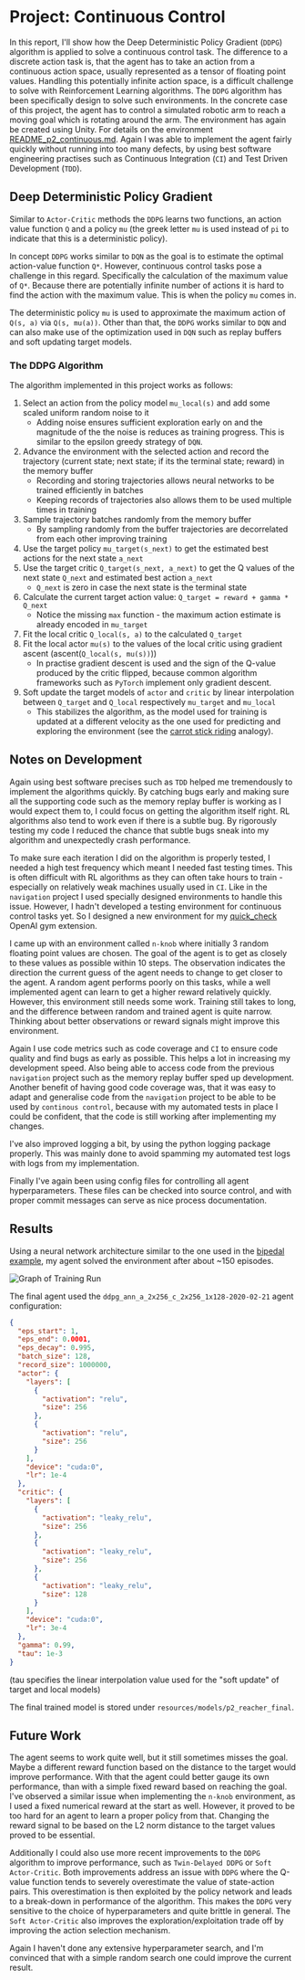 # Project: Continuous Control

In this report, I'll show how the Deep Deterministic Policy Gradient (`DDPG`) algorithm is applied to solve a continuous control task. The difference to a discrete action task is, that the agent has to take an action from a continuous action space, usually represented as a tensor of floating point values. Handling this potentially infinite action space, is a difficult challenge to solve with Reinforcement Learning algorithms. The `DDPG` algorithm has been specifically design to solve such environments. In the concrete case of this project, the agent has to control a simulated robotic arm to reach a moving goal which is rotating around the arm. The environment has again be created using Unity. For details on the environment [README_p2_continuous.md](README_p2_continuous.md). Again I was able to implement the agent fairly quickly without running into too many defects, by using best software engineering practises such as Continuous Integration (`CI`) and Test Driven Development (`TDD`).

## Deep Deterministic Policy Gradient
Similar to `Actor-Critic` methods the `DDPG` learns two functions, an action value function `Q` and a policy `mu` (the greek letter `mu` is used instead of `pi` to indicate that this is a deterministic policy). 

In concept `DDPG` works similar to `DQN` as the goal is to estimate the optimal action-value function `Q*`. However, continuous control tasks pose a challenge in this regard. Specifically the calculation of the maximum value of `Q*`. Because there are potentially infinite number of actions it is hard to find the action with the maximum value. This is when the policy `mu` comes in.

The deterministic policy `mu` is used to approximate the maximum action of `Q(s, a)` via `Q(s, mu(a))`. Other than that, the `DDPG` works similar to `DQN` and can also make use of the optimization used in `DQN` such as replay buffers and soft updating target models.

### The DDPG Algorithm
The algorithm implemented in this project works as follows:

1) Select an action from the policy model `mu_local(s)` and add some scaled uniform random noise to it
    - Adding noise ensures sufficient exploration early on and the magnitude of the the noise is reduces as training progress. This is similar to the epsilon greedy strategy of `DQN`. 
2) Advance the environment with the selected action and record the trajectory (current state; next state; if its the terminal state; reward) in the memory buffer
    - Recording and storing trajectories allows neural networks to be trained efficiently in batches
    - Keeping records of trajectories also allows them to be used multiple times in training
3) Sample trajectory batches randomly from the memory buffer
    - By sampling randomly from the buffer trajectories are decorrelated from each other improving training
4) Use the target policy `mu_target(s_next)` to get the estimated best actions for the next state `a_next`
5) Use the target critic `Q_target(s_next, a_next)` to get the Q values of the next state `Q_next` and estimated best action `a_next`
    - `Q_next` is zero in case the next state is the terminal state 
6) Calculate the current target action value: `Q_target = reward + gamma * Q_next`
    - Notice the missing `max` function - the maximum action estimate is already encoded in `mu_target`
7) Fit the local critic `Q_local(s, a)` to the calculated `Q_target`
8) Fit the local actor `mu(s)` to the values of the local critic using gradient ascent (ascent(`Q_local(s, mu(s))`))
    - In practise gradient descent is used and the sign of the Q-value produced by the critic flipped, because common algorithm frameworks such as `PyTorch` implement only gradient descent.
9) Soft update the target models of `actor` and `critic` by linear interpolation between `Q_target` and `Q_local` respectively `mu_target` and `mu_local`
    - This stabilizes the algorithm, as the model used for training is updated at a different velocity as the one used for predicting and exploring the environment (see the [carrot stick riding](https://www.youtube.com/watch?v=-PVFBGN_zoM) analogy).

## Notes on Development
Again using best software precises such as `TDD` helped me tremendously to implement the algorithms quickly. By catching bugs early and making sure all the supporting code such as the memory replay buffer is working as I would expect them to, I could focus on getting the algorithm itself right. RL algorithms also tend to work even if there is a subtle bug. By rigorously testing my code I reduced the chance that subtle bugs sneak into my algorithm and unexpectedly crash performance. 

To make sure each iteration I did on the algorithm is properly tested, I needed a high test frequency which meant I needed fast testing times. This is often difficult with RL algorithms as they can often take hours to train - especially on relatively weak machines usually used in `CI`. Like in the `navigation` project I used specially designed environments to handle this issue. However, I hadn't developed a testing environment for continuous control tasks yet. So I designed a new environment for my [quick_check](https://github.com/SwamyDev/gym-quickcheck) OpenAI gym extension.

I came up with an environment called `n-knob` where initially 3 random floating point values are chosen. The goal of the agent is to get as closely to these values as possible within 10 steps. The observation indicates the direction the current guess of the agent needs to change to get closer to the agent. A random agent performs poorly on this tasks, while a well implemented agent can learn to get a higher reward relatively quickly. However, this environment still needs some work. Training still takes to long, and the difference between random and trained agent is quite narrow. Thinking about better observations or reward signals might improve this environment.

Again I use code metrics such as code coverage and `CI` to ensure code quality and find bugs as early as possible. This helps a lot in increasing my development speed. Also being able to access code from the previous `navigation` project such as the memory replay buffer sped up development. Another benefit of having good code coverage was, that it was easy to adapt and generalise code from the `navigation` project to be able to be used by `continous control`, because with my automated tests in place I could be confident, that the code is still working after implementing my changes.

I've also improved logging a bit, by using the python logging package properly. This was mainly done to avoid spamming my automated test logs with logs from my implementation.
 
Finally I've again been using config files for controlling all agent hyperparameters. These files can be checked into source control, and with proper commit messages can serve as nice process documentation.

## Results
Using a neural network architecture similar to the one used in the [bipedal example](https://github.com/udacity/deep-reinforcement-learning/blob/master/ddpg-bipedal/model.py), my agent solved the environment after about ~150 episodes. 

![Graph of Training Run](../resources/images/ddpg_training.png)

The final agent used the `ddpg_ann_a_2x256_c_2x256_1x128-2020-02-21` agent configuration:
```json
{
  "eps_start": 1,
  "eps_end": 0.0001,
  "eps_decay": 0.995,
  "batch_size": 128,
  "record_size": 1000000,
  "actor": {
    "layers": [
      {
        "activation": "relu",
        "size": 256
      },
      {
        "activation": "relu",
        "size": 256
      }
    ],
    "device": "cuda:0",
    "lr": 1e-4
  },
  "critic": {
    "layers": [
      {
        "activation": "leaky_relu",
        "size": 256
      },
      {
        "activation": "leaky_relu",
        "size": 256
      },
      {
        "activation": "leaky_relu",
        "size": 128
      }
    ],
    "device": "cuda:0",
    "lr": 3e-4
  },
  "gamma": 0.99,
  "tau": 1e-3
}
```
(tau specifies the linear interpolation value used for the "soft update" of target and local models)

The final trained model is stored under `resources/models/p2_reacher_final`.

## Future Work
The agent seems to work quite well, but it still sometimes misses the goal. Maybe a different reward function based on the distance to the target would improve performance. With that the agent could better gauge its own performance, than with a simple fixed reward based on reaching the goal. I've observed a similar issue when implementing the `n-knob` environment, as I used a fixed numerical reward at the start as well. However, it proved to be too hard for an agent to learn a proper policy from that. Changing the reward signal to be based on the L2 norm distance to the target values proved to be essential.

Additionally I could also use more recent improvements to the `DDPG` algorithm to improve performance, such as `Twin-Delayed DDPG` or `Soft Actor-Critic`. Both improvements address an issue with `DDPG` where the Q-value function tends to severely overestimate the value of state-action pairs. This overestimation is then exploited by the policy network and leads to a break-down in performance of the algorithm. This makes the `DDPG` very sensitive to the choice of hyperparameters and quite brittle in general. The `Soft Actor-Critic` also improves the exploration/exploitation trade off by improving the action selection mechanism. 

Again I haven't done any extensive hyperparameter search, and I'm convinced that with a simple random search one could improve the current result.

